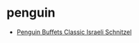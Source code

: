 # penguin

 * [Penguin Buffets Classic Israeli Schnitzel](../index/p/penguin-buffets-classic-israeli-schnitzel-231757.json)
